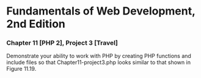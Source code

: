 # Fundamentals of Web Development, 2nd Edition
### Chapter 11 [PHP 2], Project 3 [Travel]
Demonstrate your ability to work with PHP by creating PHP functions and include
files so that Chapter11-project3.php looks similar to that shown in Figure 11.19.

  
